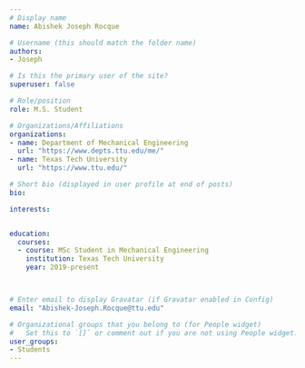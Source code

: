 ```yaml
---
# Display name
name: Abishek Joseph Rocque

# Username (this should match the folder name)
authors:
- Joseph

# Is this the primary user of the site?
superuser: false

# Role/position
role: M.S. Student

# Organizations/Affiliations
organizations:
- name: Department of Mechanical Engineering
  url: "https://www.depts.ttu.edu/me/"
- name: Texas Tech University
  url: "https://www.ttu.edu/"

# Short bio (displayed in user profile at end of posts)
bio:

interests:


education:
  courses:
  - course: MSc Student in Mechanical Engineering
    institution: Texas Tech University
    year: 2019-present



# Enter email to display Gravatar (if Gravatar enabled in Config)
email: "Abishek-Joseph.Rocque@ttu.edu"

# Organizational groups that you belong to (for People widget)
#   Set this to `[]` or comment out if you are not using People widget.  
user_groups:
- Students
---
```

